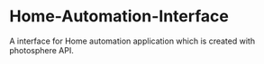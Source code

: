 # Home-Automation-Interface
A interface for Home automation application which is created with photosphere API.
